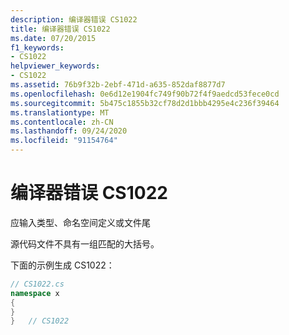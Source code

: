 ```yaml
---
description: 编译器错误 CS1022
title: 编译器错误 CS1022
ms.date: 07/20/2015
f1_keywords:
- CS1022
helpviewer_keywords:
- CS1022
ms.assetid: 76b9f32b-2ebf-471d-a635-852daf8877d7
ms.openlocfilehash: 0e6d12e1904fc749f90b72f4f9aedcd53fece0cd
ms.sourcegitcommit: 5b475c1855b32cf78d2d1bbb4295e4c236f39464
ms.translationtype: MT
ms.contentlocale: zh-CN
ms.lasthandoff: 09/24/2020
ms.locfileid: "91154764"
---
```

# <a name="compiler-error-cs1022"></a>编译器错误 CS1022

应输入类型、命名空间定义或文件尾  
  
 源代码文件不具有一组匹配的大括号。  
  
 下面的示例生成 CS1022：  
  
```csharp  
// CS1022.cs  
namespace x  
{  
}  
}   // CS1022  
```
